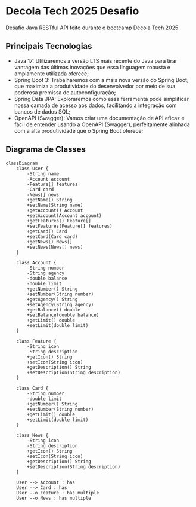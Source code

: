 # Decola Tech 2025 Desafio
Desafio Java RESTful API feito durante o bootcamp Decola Tech 2025

## Principais Tecnologias
- Java 17: Utilizaremos a versão LTS mais recente do Java para tirar vantagem das últimas inovações que essa linguagem robusta e amplamente utilizada oferece;
- Spring Boot 3: Trabalharemos com a mais nova versão do Spring Boot, que maximiza a produtividade do desenvolvedor por meio de sua poderosa premissa de autoconfiguração;
- Spring Data JPA: Exploraremos como essa ferramenta pode simplificar nossa camada de acesso aos dados, facilitando a integração com bancos de dados SQL;
- OpenAPI (Swagger): Vamos criar uma documentação de API eficaz e fácil de entender usando a OpenAPI (Swagger), perfeitamente alinhada com a alta produtividade que o Spring Boot oferece;

## Diagrama de Classes
```mermaid
classDiagram
    class User {
        -String name
        -Account account
        -Feature[] features
        -Card card
        -News[] news
        +getName() String
        +setName(String name)
        +getAccount() Account
        +setAccount(Account account)
        +getFeatures() Feature[]
        +setFeatures(Feature[] features)
        +getCard() Card
        +setCard(Card card)
        +getNews() News[]
        +setNews(News[] news)
    }

    class Account {
        -String number
        -String agency
        -double balance
        -double limit
        +getNumber() String
        +setNumber(String number)
        +getAgency() String
        +setAgency(String agency)
        +getBalance() double
        +setBalance(double balance)
        +getLimit() double
        +setLimit(double limit)
    }

    class Feature {
        -String icon
        -String description
        +getIcon() String
        +setIcon(String icon)
        +getDescription() String
        +setDescription(String description)
    }

    class Card {
        -String number
        -double limit
        +getNumber() String
        +setNumber(String number)
        +getLimit() double
        +setLimit(double limit)
    }

    class News {
        -String icon
        -String description
        +getIcon() String
        +setIcon(String icon)
        +getDescription() String
        +setDescription(String description)
    }

    User --> Account : has
    User --> Card : has
    User --o Feature : has multiple
    User --o News : has multiple
```

